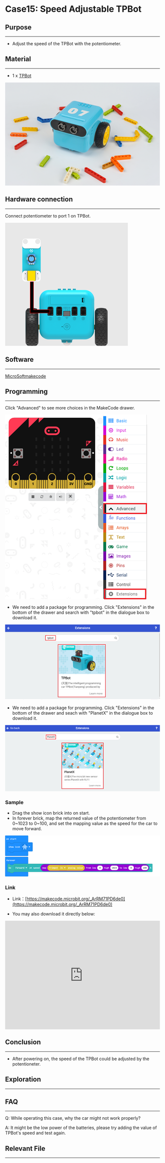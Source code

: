 # Case15: Speed Adjustable TPBot

## Purpose
---
- Adjust the speed of the TPBot with the potentiometer. 

## Material
---

- 1 x [TPBot](https://item.taobao.com/item.htm?spm=a1z10.5-c-s.w4002-18602834185.41.68d15ccfBFHNPy&id=618758535761)


![](./images/TPBot_tianpeng_case_01_01.png)


## Hardware connection
---
Connect potentiometer to port 1 on TPBot. 


![](./images/TPBot_tianpeng_case_15_02.png)



## Software
---

[MicroSoftmakecode](https://makecode.microbit.org/#)


## Programming
---

Click "Advanced" to see more choices in the MakeCode drawer. 

![](./images/TPBot_tianpeng_case_01_02.png)

- We need to add a package for programming. Click "Extensions" in the bottom of the drawer and search with "tpbot" in the dialogue box to download it.  

![](./images/TPBot_tianpeng_case_01_03.png)

- We need to add a package for programming. Click "Extensions" in the bottom of the drawer and seach with "PlanetX" in the dialogue box to download it.  

![](./images/TPBot_tianpeng_case_15_03.png)

### Sample

- Drag the show icon brick into on start. 
- In forever brick, map the returned value of the potentiometer from 0~1023 to 0~100, and set the mapping value as the speed for the car to move forward. 

![](./images/TPBot_tianpeng_case_15_04.png)


### Link
- Link：[https://makecode.microbit.org/_ArRM71PD6de0](https://makecode.microbit.org/_ArRM71PD6de0)

- You may also download it directly below:

<div style="position:relative;height:0;padding-bottom:70%;overflow:hidden;"><iframe style="position:absolute;top:0;left:0;width:100%;height:100%;" src="https://makecode.microbit.org/#pub:_ArRM71PD6de0" frameborder="0" sandbox="allow-popups allow-forms allow-scripts allow-same-origin"></iframe></div>  

## Conclusion
---

- After powering on, the speed of the TPBot could be adjusted by the potentioneter. 


## Exploration
---


## FAQ
---

Q: While operating this case, why the car might not work properly?

A: It might be the low power of the batteries, please try adding the value of TPBot's speed and test again. 

## Relevant File
---

